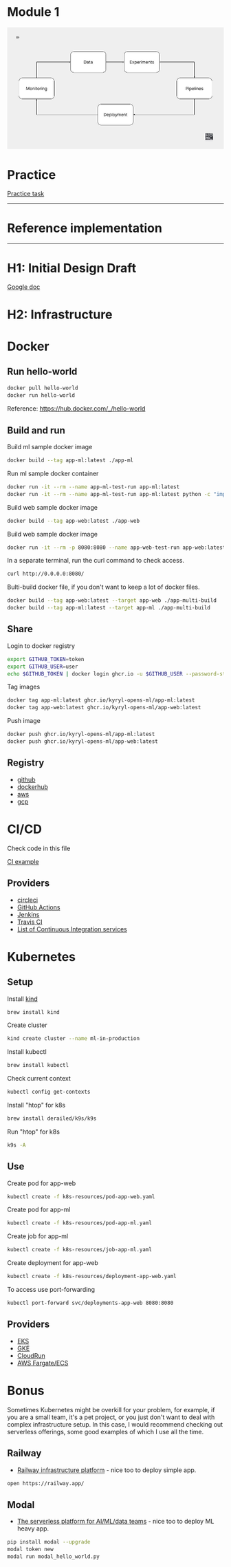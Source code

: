 # Module 1

![alt text](./../docs/into.jpg)

# Practice 

[Practice task](./PRACTICE.md)

***

# Reference implementation

***

# H1: Initial Design Draft

[Google doc](https://docs.google.com/document/d/1mUAUVMdA6O3rxvjS87mm-tAisQXDQggRKEBv0nWPuP4/edit)

# H2: Infrastructure


# Docker

## Run hello-world

```bash
docker pull hello-world
docker run hello-world
```

Reference: https://hub.docker.com/_/hello-world

## Build and run

Build ml sample docker image

```bash
docker build --tag app-ml:latest ./app-ml
```

Run ml sample docker container

```bash
docker run -it --rm --name app-ml-test-run app-ml:latest
docker run -it --rm --name app-ml-test-run app-ml:latest python -c "import time; time.sleep(5); print(f'AUC = {0.0001}')"
```

Build web sample docker image

```bash
docker build --tag app-web:latest ./app-web
```

Build web sample docker image

```bash
docker run -it --rm -p 8080:8080 --name app-web-test-run app-web:latest
```

In a separate terminal, run the curl command to check access.

```bash
curl http://0.0.0.0:8080/
```

Bulti-build docker file, if you don't want to keep a lot of docker files.

```bash
docker build --tag app-web:latest --target app-web ./app-multi-build
docker build --tag app-ml:latest --target app-ml ./app-multi-build
```

## Share

Login to docker registry

```bash
export GITHUB_TOKEN=token
export GITHUB_USER=user
echo $GITHUB_TOKEN | docker login ghcr.io -u $GITHUB_USER --password-stdin
```

Tag images

```bash
docker tag app-ml:latest ghcr.io/kyryl-opens-ml/app-ml:latest
docker tag app-web:latest ghcr.io/kyryl-opens-ml/app-web:latest
```

Push image

```bash
docker push ghcr.io/kyryl-opens-ml/app-ml:latest
docker push ghcr.io/kyryl-opens-ml/app-web:latest
```

## Registry

- [github](https://github.com/features/packages)
- [dockerhub](https://hub.docker.com/)
- [aws](https://aws.amazon.com/ecr/)
- [gcp](https://cloud.google.com/container-registry)

# CI/CD

Check code in this file

[CI example](./../.github/workflows/module-1.yaml)

## Providers

- [circleci](https://circleci.com/)
- [GitHub Actions](https://docs.github.com/en/actions)
- [Jenkins](https://www.jenkins.io/)
- [Travis CI](https://www.travis-ci.com/)
- [List of Continuous Integration services](https://github.com/ligurio/awesome-ci)

# Kubernetes

## Setup

Install [kind](https://kind.sigs.k8s.io/docs/user/quick-start/)

```bash
brew install kind
```

Create cluster

```bash
kind create cluster --name ml-in-production
```

Install kubectl

```bash
brew install kubectl
```

Check current context

```bash
kubectl config get-contexts
```

Install "htop" for k8s

```bash
brew install derailed/k9s/k9s
```

Run "htop" for k8s

```bash
k9s -A
```

## Use

Create pod for app-web

```bash
kubectl create -f k8s-resources/pod-app-web.yaml
```

Create pod for app-ml

```bash
kubectl create -f k8s-resources/pod-app-ml.yaml
```

Create job for app-ml

```bash
kubectl create -f k8s-resources/job-app-ml.yaml
```

Create deployment for app-web

```bash
kubectl create -f k8s-resources/deployment-app-web.yaml
```

To access use port-forwarding

```bash
kubectl port-forward svc/deployments-app-web 8080:8080
```

## Providers 

- [EKS](https://aws.amazon.com/eks/)
- [GKE](https://cloud.google.com/kubernetes-engine)
- [CloudRun](https://cloud.google.com/run)
- [AWS Fargate/ECS](https://aws.amazon.com/fargate/)


# Bonus

Sometimes Kubernetes might be overkill for your problem, for example, if you are a small team, it's a pet project, or you just don't want to deal with complex infrastructure setup. In this case, I would recommend checking out serverless offerings, some good examples of which I use all the time.

## Railway

- [Railway infrastructure platform](https://railway.app/) - nice too to deploy simple app.

```bash
open https://railway.app/
```

## Modal

- [The serverless platform for AI/ML/data teams](https://modal.com/) - nice too to deploy ML heavy app.

```bash
pip install modal --upgrade
modal token new
modal run modal_hello_world.py
```
